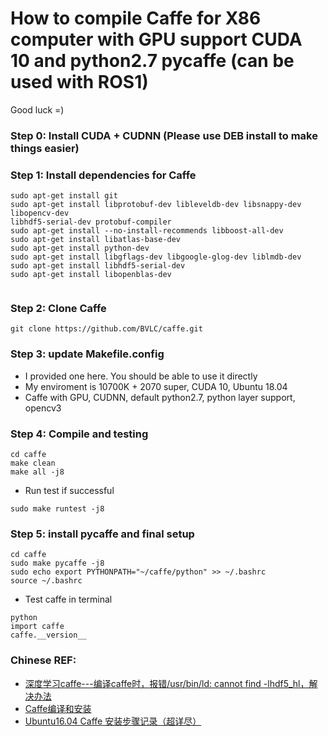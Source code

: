 # How to compile Caffe for X86 computer with GPU support CUDA 10 and python2.7 pycaffe (can be used with ROS1)
Good luck =)

### Step 0: Install CUDA + CUDNN (Please use DEB install to make things easier)
### Step 1: Install dependencies for Caffe
```
sudo apt-get install git
sudo apt-get install libprotobuf-dev libleveldb-dev libsnappy-dev libopencv-dev
libhdf5-serial-dev protobuf-compiler
sudo apt-get install --no-install-recommends libboost-all-dev
sudo apt-get install libatlas-base-dev
sudo apt-get install python-dev
sudo apt-get install libgflags-dev libgoogle-glog-dev liblmdb-dev
sudo apt-get install libhdf5-serial-dev
sudo apt-get install libopenblas-dev


```
### Step 2: Clone Caffe
```
git clone https://github.com/BVLC/caffe.git
```
### Step 3: update Makefile.config
* I provided one here. You should be able to use it directly
* My enviroment is 10700K + 2070 super, CUDA 10, Ubuntu 18.04
* Caffe with GPU, CUDNN, default python2.7, python layer support, opencv3

### Step 4: Compile and testing
```
cd caffe
make clean
make all -j8
```
* Run test if successful
```
sudo make runtest -j8

```
### Step 5: install pycaffe and final setup
```
cd caffe
sudo make pycaffe -j8
sudo echo export PYTHONPATH="~/caffe/python" >> ~/.bashrc
source ~/.bashrc
```
* Test caffe in terminal
```
python
import caffe
caffe.__version__
```

### Chinese REF:
* [深度学习caffe---编译caffe时，报错/usr/bin/ld: cannot find -lhdf5_hl，解决办法](https://blog.csdn.net/bhniunan/article/details/104123916)
*  [Caffe编译和安装](https://blog.csdn.net/chentyjpm/article/details/98182925?ops_request_misc=%257B%2522request%255Fid%2522%253A%2522162558356416780255243276%2522%252C%2522scm%2522%253A%252220140713.130102334.pc%255Fall.%2522%257D&request_id=162558356416780255243276&biz_id=0&utm_medium=distribute.pc_search_result.none-task-blog-2~all~first_rank_v2~rank_v29-3-98182925.first_rank_v2_pc_rank_v29&utm_term=caffe++%E7%BC%96%E8%AF%91&spm=1018.2226.3001.4187)
* [Ubuntu16.04 Caffe 安装步骤记录（超详尽）](https://blog.csdn.net/yhaolpz/article/details/71375762?ops_request_misc=%257B%2522request%255Fid%2522%253A%2522162558409416780274136816%2522%252C%2522scm%2522%253A%252220140713.130102334..%2522%257D&request_id=162558409416780274136816&biz_id=0&utm_medium=distribute.pc_search_result.none-task-blog-2~all~top_positive~default-1-71375762.first_rank_v2_pc_rank_v29&utm_term=caffe%E5%AE%89%E8%A3%85&spm=1018.2226.3001.4187#t8)
